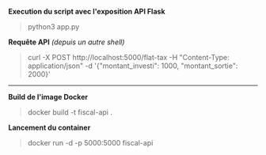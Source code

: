 **Execution du script avec l'exposition API Flask**

> python3 app.py


**Requête API** _(depuis un autre shell)_

> curl -X POST http://localhost:5000/flat-tax -H "Content-Type: application/json" -d '{"montant_investi": 1000, "montant_sortie": 2000}'


---

**Build de l'image Docker**

> docker build -t fiscal-api .

**Lancement du container**
> docker run -d -p 5000:5000 fiscal-api
